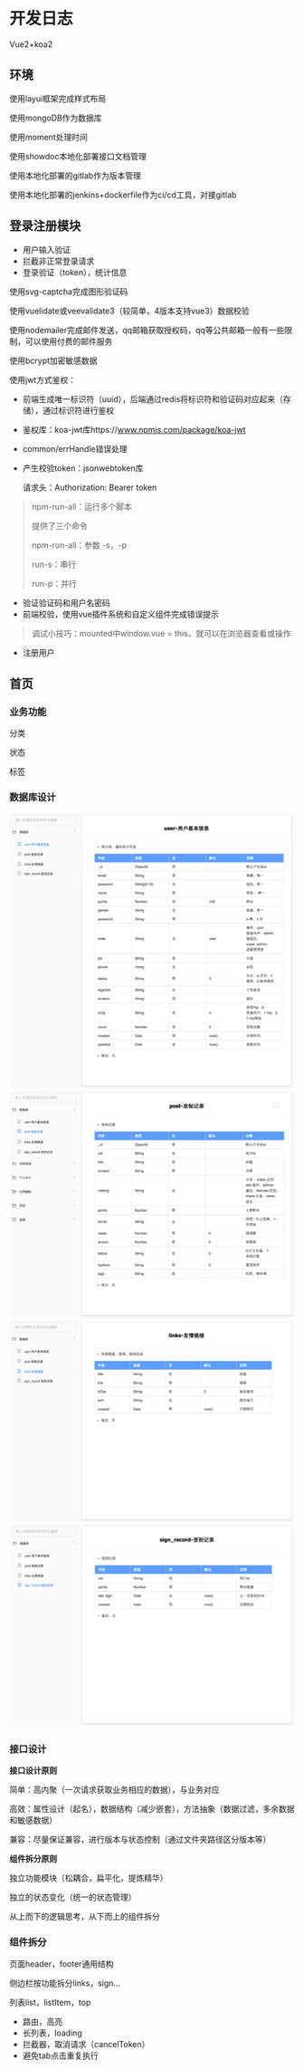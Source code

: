 # 开发日志

Vue2+koa2

## 环境



使用layui框架完成样式布局

使用mongoDB作为数据库

使用moment处理时间

使用showdoc本地化部署接口文档管理

使用本地化部署的gitlab作为版本管理

使用本地化部署的jenkins+dockerfile作为ci/cd工具，对接gitlab

## 登录注册模块

- 用户输入验证
- 拦截非正常登录请求
- 登录验证（token），统计信息

使用svg-captcha完成图形验证码

使用vuelidate或veevalidate3（较简单，4版本支持vue3）数据校验

使用nodemailer完成邮件发送，qq邮箱获取授权码，qq等公共邮箱一般有一些限制，可以使用付费的邮件服务

使用bcrypt加密敏感数据

使用jwt方式鉴权：

- 前端生成唯一标识符（uuid），后端通过redis将标识符和验证码对应起来（存储），通过标识符进行鉴权

- 鉴权库：koa-jwt库https://www.npmjs.com/package/koa-jwt

- common/errHandle错误处理

- 产生校验token：jsonwebtoken库

  请求头：Authorization: Bearer token

> npm-run-all：运行多个脚本
>
> 提供了三个命令
>
> npm-run-all：参数 -s，-p
>
> run-s：串行
>
> run-p：并行

- 验证验证码和用户名密码
- 前端校验，使用vue插件系统和自定义组件完成错误提示

> 调试小技巧：mounted中window.vue = this，就可以在浏览器查看或操作

- 注册用户

## 首页

### 业务功能

分类

状态

标签

### 数据库设计

<img src="README.assets/截屏2021-04-15 上午10.37.58.png" alt="截屏2021-04-15 上午10.37.58" style="zoom:50%;" />

<img src="README.assets/截屏2021-04-15 上午11.03.08.png" alt="截屏2021-04-15 上午11.03.08" style="zoom:50%;" />

<img src="README.assets/截屏2021-04-15 上午10.39.06.png" alt="截屏2021-04-15 上午10.39.06" style="zoom:50%;" />

<img src="README.assets/截屏2021-04-15 上午10.39.22.png" alt="截屏2021-04-15 上午10.39.22" style="zoom:50%;" />

### 接口设计

**接口设计原则**

简单：高内聚（一次请求获取业务相应的数据），与业务对应

高效：属性设计（起名），数据结构（减少嵌套），方法抽象（数据过滤，多余数据和敏感数据）

兼容：尽量保证兼容，进行版本与状态控制（通过文件夹路径区分版本等）

**组件拆分原则**

独立功能模块（松耦合，扁平化，提炼精华）

独立的状态变化（统一的状态管理）

从上而下的逻辑思考，从下而上的组件拆分

### 组件拆分

页面header，footer通用结构

侧边栏按功能拆分links，sign...

列表list，listItem，top

- 路由，高亮
- 长列表，loading
- 拦截器，取消请求（cancelToken）
- 避免tab点击重复执行



